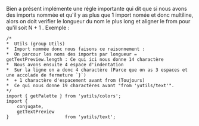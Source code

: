 Bien a présent implémente une régle importante qui dit que si nous avons des imports nommée et qu'il y as plus que 1 import nomée et donc multiline, alors on doit verifier le longueur du nom le plus long et aligner le from pour qu'il soit N + 1 . 
Exemple : 
```
/*
*  Utils (group Utils)
*  Import nommée donc nous faisons ce raisonnement :
*  On parcour les noms des imports par longueur = getTextPreview.length : Ce qui ici nous donne 14 charactère
*  Nous avons ensuite 4 espace d'indentation
*  Sur la ligne on a donc 4 charactère (Parce que on as 3 espaces et une accolade de fermeture `}`)
*  + 1 charactère d'espacement avant from (Toujours)
*  Ce qui nous donne 19 charactères avant "from 'yutils/text'".
*/
import { getPalette } from 'yutils/colors';
import {
    conjugate,
    getTextPreview
}                     from 'yutils/text';
```